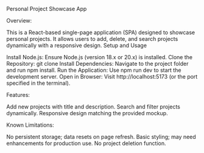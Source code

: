 Personal Project Showcase App

Overview:

This is a React-based single-page application (SPA) designed to showcase personal projects. It allows users to add, delete, and search projects dynamically with a responsive design.
Setup and Usage

Install Node.js: Ensure Node.js (version 18.x or 20.x) is installed.
Clone the Repository: git clone <repository-url>
Install Dependencies: Navigate to the project folder and run npm install.
Run the Application: Use npm run dev to start the development server.
Open in Browser: Visit http://localhost:5173 (or the port specified in the terminal).

Features:

Add new projects with title and description.
Search and filter projects dynamically.
Responsive design matching the provided mockup.

Known Limitations:

No persistent storage; data resets on page refresh.
Basic styling; may need enhancements for production use.
No project deletion function.